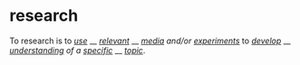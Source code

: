 # research

To research is to [_use_](https://github.com/gcassel/Modular-Organization-Terminology/blob/master/terms/use.md) __ [_relevant_](https://github.com/gcassel/Modular-Organization-Terminology/blob/master/terms/relevance.md) __ [_media_](https://github.com/gcassel/Modular-Organization-Terminology/blob/master/terms/media.md) _and/or_ [_experiments_](https://github.com/gcassel/Modular-Organization-Terminology/blob/master/terms/experiment.md) to [_develop_](https://github.com/gcassel/Modular-Organization-Terminology/blob/master/terms/develop.md) __ [_understanding_](https://github.com/gcassel/Modular-Organization-Terminology/blob/master/terms/understanding.md) _of a_ [_specific_](https://github.com/gcassel/Modular-Organization-Terminology/blob/master/terms/specific.md) __ [_topic_](https://github.com/gcassel/Modular-Organization-Terminology/blob/master/terms/topic.md).
